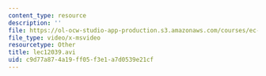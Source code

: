 ```yaml
---
content_type: resource
description: ''
file: https://ol-ocw-studio-app-production.s3.amazonaws.com/courses/ec-s06-practical-electronics-fall-2004/c9d77a874a19ff05f3e1a7d0539e21cf_lec12039.avi
file_type: video/x-msvideo
resourcetype: Other
title: lec12039.avi
uid: c9d77a87-4a19-ff05-f3e1-a7d0539e21cf
---
```

